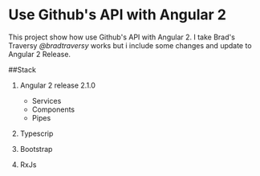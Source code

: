 # Use Github's API with Angular 2

This project show how use Github's API with Angular 2. I 
take Brad's Traversy *@bradtraversy* works but i include some changes and 
update to Angular 2 Release.

##Stack

1. Angular 2 release 2.1.0

    * Services
    * Components
    * Pipes

2. Typescrip
3. Bootstrap
4. RxJs
